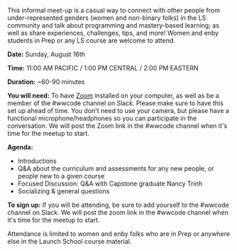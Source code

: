 This informal meet-up is a casual way to connect with other people from under-represented genders (women and non-binary folks) in the LS community and talk about programming and mastery-based learning; as well as share experiences, challenges, tips, and more! Women and enby students in Prep or any LS course are welcome to attend.

**Date:** Sunday, August 16th

**Time:** 11:00 AM PACIFIC / 1:00 PM CENTRAL / 2:00 PM EASTERN 

**Duration:** ~60-90 minutes

**You will need:** To have [Zoom](https://zoom.us/) installed on your computer, as well as be a member of the #wwcode channel on Slack. Please make sure to have this set up ahead of time. You don't need to use your camera, but please have a functional microphone/headphones so you can participate in the conversation. We will post the Zoom link in the #wwcode channel when it's time for the meetup to start.

**Agenda:**

- Introductions
- Q&A about the curriculum and assessments for any new people, or people new to a given course
- Focused Discussion: Q&A with Capstone graduate Nancy Trinh
- Socializing & general questions

**To sign up:** If you will be attending, be sure to add yourself to the #wwcode channel on Slack. We will post the zoom link in the #wwcode channel when it's time for the meetup to start.

Attendance is limited to women and enby folks who are in Prep or anywhere else in the Launch School course material.
